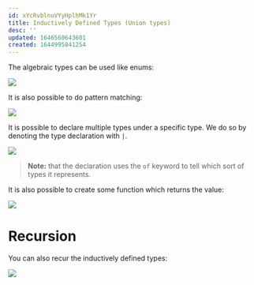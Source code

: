 ```yaml
---
id: xYcRvblnuVYyHplhMk1Yr
title: Inductively Defined Types (Union types)
desc: ''
updated: 1646560643601
created: 1644995841254
---
```

The algebraic types can be used like enums:

![](/assets/images/2022-02-16-08-11-30.png)

It is also possible to do pattern matching:

![](/assets/images/2022-02-16-08-11-57.png)

It is possible to declare multiple types under a specific type. We do so by denoting the type declaration with `|`.

![](/assets/images/2022-02-13-13-29-48.png)
>**Note:** that the declaration uses the `of` keyword to tell which sort of types it represents.

It is also possible to create some function which returns the value:
    
![](/assets/images/2022-02-16-08-13-05.png)

# Recursion
You can also recur the inductively defined types:

![](/assets/images/2022-02-16-08-22-37.png)
